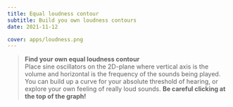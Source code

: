 ```yaml
---
title: Equal loudness contour
subtitle: Build you own loudness contours
date: 2021-11-12

cover: apps/loudness.png
---
```


<script setup>
import pitchLoudness from './loudness.vue'
</script>

<pitch-loudness />

> **Find your own equal loudness contour**  
> Place sine oscillators on the 2D-plane where vertical axis is the volume and horizontal is the frequency of the sounds being played. You can build up a curve for your absolute threshold of hearing, or explore your own feeling of really loud sounds. **Be careful clicking at the top of the graph!**
